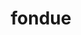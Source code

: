 ---
layout: food&drink
title: fondue
emoji: fondue
permalink: 🫕.html
image: assets/img/3moji/fondue.png
---